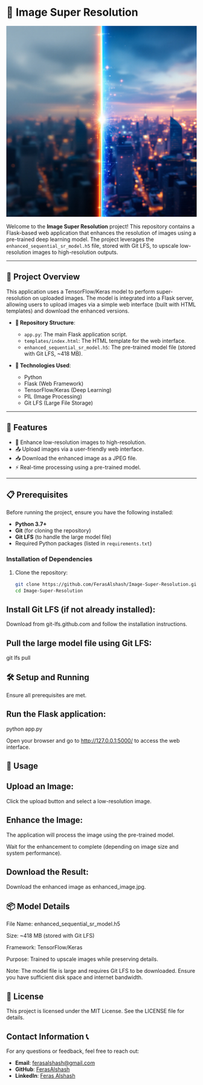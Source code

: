 # 📸 Image Super Resolution

![Image-Super-Resolution](https://github.com/FerasAlshash/Image-Super-Resolution/blob/main/Image%20Super%20Resolution.jpg)




Welcome to the **Image Super Resolution** project! This repository contains a Flask-based web application that enhances the resolution of images using a pre-trained deep learning model. The project leverages the `enhanced_sequential_sr_model.h5` file, stored with Git LFS, to upscale low-resolution images to high-resolution outputs.

---

## 🌟 Project Overview

This application uses a TensorFlow/Keras model to perform super-resolution on uploaded images. The model is integrated into a Flask server, allowing users to upload images via a simple web interface (built with HTML templates) and download the enhanced versions.

- **📂 Repository Structure**:
  - `app.py`: The main Flask application script.
  - `templates/index.html`: The HTML template for the web interface.
  - `enhanced_sequential_sr_model.h5`: The pre-trained model file (stored with Git LFS, ~418 MB).

- **🔧 Technologies Used**:
  - Python
  - Flask (Web Framework)
  - TensorFlow/Keras (Deep Learning)
  - PIL (Image Processing)
  - Git LFS (Large File Storage)

---

## 🚀 Features

- 🌄 Enhance low-resolution images to high-resolution.
- 📤 Upload images via a user-friendly web interface.
- 📥 Download the enhanced image as a JPEG file.
- ⚡ Real-time processing using a pre-trained model.

---

## 📋 Prerequisites

Before running the project, ensure you have the following installed:

- **Python 3.7+**
- **Git** (for cloning the repository)
- **Git LFS** (to handle the large model file)
- Required Python packages (listed in `requirements.txt`)

### Installation of Dependencies

1. Clone the repository:
   ```bash
   git clone https://github.com/FerasAlshash/Image-Super-Resolution.git
   cd Image-Super-Resolution


## Install Git LFS (if not already installed):

Download from git-lfs.github.com and follow the installation instructions.

## Pull the large model file using Git LFS:

git lfs pull

## 🛠️ Setup and Running

Ensure all prerequisites are met.

## Run the Flask application:

python app.py

Open your browser and go to http://127.0.0.1:5000/ to access the web interface.

## 📝 Usage

## Upload an Image:


Click the upload button and select a low-resolution image.

## Enhance the Image:

The application will process the image using the pre-trained model.

Wait for the enhancement to complete (depending on image size and system performance).

## Download the Result:

Download the enhanced image as enhanced_image.jpg.

## 📦 Model Details

File Name: enhanced_sequential_sr_model.h5

Size: ~418 MB (stored with Git LFS)

Framework: TensorFlow/Keras

Purpose: Trained to upscale images while preserving details.

Note: The model file is large and requires Git LFS to be downloaded. Ensure you have sufficient disk space and internet bandwidth.

## 📜 License

This project is licensed under the MIT License. See the LICENSE file for details.

## Contact Information 📞

For any questions or feedback, feel free to reach out:

- **Email**: [ferasalshash@gmail.com](mailto:ferasalshash@gmail.com)  
- **GitHub**: [FerasAlshash](https://github.com/FerasAlshash)  
- **LinkedIn**: [Feras Alshash](https://www.linkedin.com/in/feras-alshash-bb3106a9/)  

